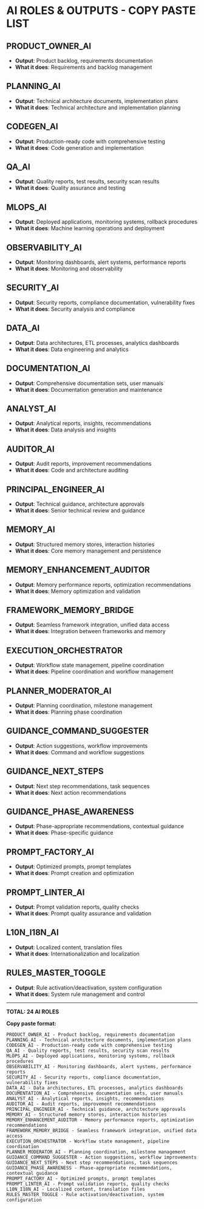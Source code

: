 # AI ROLES & OUTPUTS - COPY PASTE LIST

## PRODUCT_OWNER_AI
- **Output**: Product backlog, requirements documentation
- **What it does**: Requirements and backlog management

## PLANNING_AI  
- **Output**: Technical architecture documents, implementation plans
- **What it does**: Technical architecture and implementation planning

## CODEGEN_AI
- **Output**: Production-ready code with comprehensive testing
- **What it does**: Code generation and implementation

## QA_AI
- **Output**: Quality reports, test results, security scan results
- **What it does**: Quality assurance and testing

## MLOPS_AI
- **Output**: Deployed applications, monitoring systems, rollback procedures
- **What it does**: Machine learning operations and deployment

## OBSERVABILITY_AI
- **Output**: Monitoring dashboards, alert systems, performance reports
- **What it does**: Monitoring and observability

## SECURITY_AI
- **Output**: Security reports, compliance documentation, vulnerability fixes
- **What it does**: Security analysis and compliance

## DATA_AI
- **Output**: Data architectures, ETL processes, analytics dashboards
- **What it does**: Data engineering and analytics

## DOCUMENTATION_AI
- **Output**: Comprehensive documentation sets, user manuals
- **What it does**: Documentation generation and maintenance

## ANALYST_AI
- **Output**: Analytical reports, insights, recommendations
- **What it does**: Data analysis and insights

## AUDITOR_AI
- **Output**: Audit reports, improvement recommendations
- **What it does**: Code and architecture auditing

## PRINCIPAL_ENGINEER_AI
- **Output**: Technical guidance, architecture approvals
- **What it does**: Senior technical review and guidance

## MEMORY_AI
- **Output**: Structured memory stores, interaction histories
- **What it does**: Core memory management and persistence

## MEMORY_ENHANCEMENT_AUDITOR
- **Output**: Memory performance reports, optimization recommendations
- **What it does**: Memory optimization and validation

## FRAMEWORK_MEMORY_BRIDGE
- **Output**: Seamless framework integration, unified data access
- **What it does**: Integration between frameworks and memory

## EXECUTION_ORCHESTRATOR
- **Output**: Workflow state management, pipeline coordination
- **What it does**: Pipeline coordination and workflow management

## PLANNER_MODERATOR_AI
- **Output**: Planning coordination, milestone management
- **What it does**: Planning phase coordination

## GUIDANCE_COMMAND_SUGGESTER
- **Output**: Action suggestions, workflow improvements
- **What it does**: Command and workflow suggestions

## GUIDANCE_NEXT_STEPS
- **Output**: Next step recommendations, task sequences
- **What it does**: Next action recommendations

## GUIDANCE_PHASE_AWARENESS
- **Output**: Phase-appropriate recommendations, contextual guidance
- **What it does**: Phase-specific guidance

## PROMPT_FACTORY_AI
- **Output**: Optimized prompts, prompt templates
- **What it does**: Prompt creation and optimization

## PROMPT_LINTER_AI
- **Output**: Prompt validation reports, quality checks
- **What it does**: Prompt quality assurance and validation

## L10N_I18N_AI
- **Output**: Localized content, translation files
- **What it does**: Internationalization and localization

## RULES_MASTER_TOGGLE
- **Output**: Rule activation/deactivation, system configuration
- **What it does**: System rule management and control

---

**TOTAL: 24 AI ROLES**

**Copy paste format:**
```
PRODUCT_OWNER_AI - Product backlog, requirements documentation
PLANNING_AI - Technical architecture documents, implementation plans
CODEGEN_AI - Production-ready code with comprehensive testing
QA_AI - Quality reports, test results, security scan results
MLOPS_AI - Deployed applications, monitoring systems, rollback procedures
OBSERVABILITY_AI - Monitoring dashboards, alert systems, performance reports
SECURITY_AI - Security reports, compliance documentation, vulnerability fixes
DATA_AI - Data architectures, ETL processes, analytics dashboards
DOCUMENTATION_AI - Comprehensive documentation sets, user manuals
ANALYST_AI - Analytical reports, insights, recommendations
AUDITOR_AI - Audit reports, improvement recommendations
PRINCIPAL_ENGINEER_AI - Technical guidance, architecture approvals
MEMORY_AI - Structured memory stores, interaction histories
MEMORY_ENHANCEMENT_AUDITOR - Memory performance reports, optimization recommendations
FRAMEWORK_MEMORY_BRIDGE - Seamless framework integration, unified data access
EXECUTION_ORCHESTRATOR - Workflow state management, pipeline coordination
PLANNER_MODERATOR_AI - Planning coordination, milestone management
GUIDANCE_COMMAND_SUGGESTER - Action suggestions, workflow improvements
GUIDANCE_NEXT_STEPS - Next step recommendations, task sequences
GUIDANCE_PHASE_AWARENESS - Phase-appropriate recommendations, contextual guidance
PROMPT_FACTORY_AI - Optimized prompts, prompt templates
PROMPT_LINTER_AI - Prompt validation reports, quality checks
L10N_I18N_AI - Localized content, translation files
RULES_MASTER_TOGGLE - Rule activation/deactivation, system configuration
```